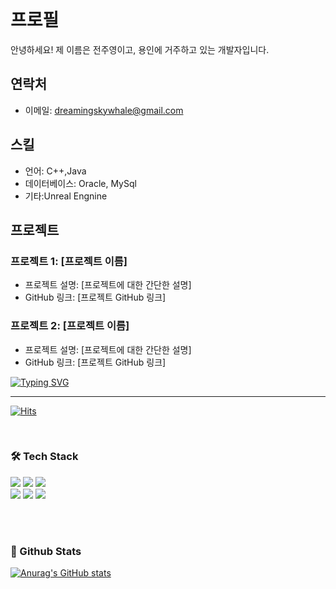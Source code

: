 <!-- 자기소개 시작 -->
<div>
<br>

# 프로필


안녕하세요! 제 이름은 전주영이고, 용인에 거주하고 있는 개발자입니다. 

## 연락처

- 이메일: dreamingskywhale@gmail.com

## 스킬

- 언어: C++,Java
- 데이터베이스: Oracle, MySql
- 기타:Unreal Engnine

## 프로젝트

### 프로젝트 1: [프로젝트 이름]

- 프로젝트 설명: [프로젝트에 대한 간단한 설명]
- GitHub 링크: [프로젝트 GitHub 링크]

### 프로젝트 2: [프로젝트 이름]

- 프로젝트 설명: [프로젝트에 대한 간단한 설명]
- GitHub 링크: [프로젝트 GitHub 링크]
  <br>

[![Typing SVG](https://readme-typing-svg.herokuapp.com?font=Neonderthaw&color=%23A2D2FF&size=35&lines=Create+your+own)](https://git.io/typing-svg)
</div>
 
* * *
[![Hits](https://hits.seeyoufarm.com/api/count/incr/badge.svg?url=https%3A%2F%2Fgithub.com%2Fpescatorio%2Fpescatorio%2F&count_bg=%2379C83D&title_bg=%23555555&icon=&icon_color=%23E7E7E7&title=hits&edge_flat=false)](https://hits.seeyoufarm.com)
<!-- 교육사항 시작 -->
<div>
</div>
</br>  
<!-- 교육사항 끝 -->

<!-- 기술스택 시작 -->
<div align='left'><h3><b>🛠 Tech Stack </b></h3>
<img src="https://img.shields.io/badge/JAVA-007396?style=flat-square&logo=java&logoColor=white">
<img src="https://img.shields.io/badge/Spring-6DB33F?style=flat-square&logo=Spring&logoColor=white">
<img src="https://img.shields.io/badge/-C++-blue?logo=cplusplus">

<br>
<img src="https://img.shields.io/badge/AWS-232F3E?style=flat-square&logo=Amazon AWS&logoColor=white"/></a>
<img src="https://img.shields.io/badge/Eclipse-2C2255?style=flat-square&logo=Eclipse IDE&logoColor=white"/></a>
<img src="https://img.shields.io/badge/Visual Studio-5C2D91?style=flat-square&logo=Visual Studio&logoColor=white"/></a>


</p>
</div>
<!-- https://simpleicons.org/?q=java --></br>




</br>
<h3><b> 🔭 Github Stats </b></h3>

[![Anurag's GitHub stats](https://github-readme-stats.vercel.app/api?username=dreamingwhale&count_private=true&show_icons=true&theme=radical)](https://github.com/anuraghazra/github-readme-stats)
